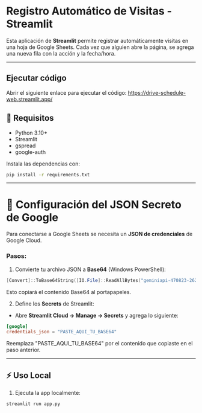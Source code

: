 # Registro Automático de Visitas - Streamlit

Esta aplicación de **Streamlit** permite registrar automáticamente visitas en una hoja de Google Sheets. Cada vez que alguien abre la página, se agrega una nueva fila con la acción y la fecha/hora.

---

## Ejecutar código
Abrir el siguiente enlace para ejecutar el código: https://drive-schedule-web.streamlit.app/

## 🚀 Requisitos

- Python 3.10+
- Streamlit
- gspread
- google-auth

Instala las dependencias con:

```bash
pip install -r requirements.txt
```

---

# 🔑 Configuración del JSON Secreto de Google

Para conectarse a Google Sheets se necesita un **JSON de credenciales** de Google Cloud.  

### Pasos:

1. Convierte tu archivo JSON a **Base64** (Windows PowerShell):

```powershell
[Convert]::ToBase64String([IO.File]::ReadAllBytes("geminiapi-470823-262f80dddb02.json")) | clip
```

Esto copiará el contenido Base64 al portapapeles.

2. Define los **Secrets** de Streamlit:

- Abre **Streamlit Cloud → Manage → Secrets** y agrega lo siguiente:

```toml
[google]
credentials_json = "PASTE_AQUI_TU_BASE64"
```

Reemplaza "PASTE_AQUI_TU_BASE64" por el contenido que copiaste en el paso anterior.

---

## ⚡ Uso Local

1. Ejecuta la app localmente:

```bash
streamlit run app.py
```
